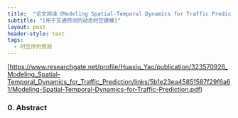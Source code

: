 ```yaml
---
title:  "论文阅读《Modeling Spatial-Temporal Dynamics for Traffic Prediction》"
subtitle: "[用于交通预测的动态时空建模]"
layout: post
header-style: text
tags:
  - 时空序列预测
---
```


[https://www.researchgate.net/profile/Huaxiu_Yao/publication/323570926_Modeling_Spatial-Temporal_Dynamics_for_Traffic_Prediction/links/5b1e23ea45851587f29f6a61/Modeling-Spatial-Temporal-Dynamics-for-Traffic-Prediction.pdf)

### 0. Abstract ###